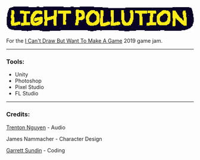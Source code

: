 <img src="/Assets/Sprites/light_pollution_jittery_2x.gif" alt="Light Pollution"/>

For the [I Can't Draw But Want To Make A Game](https://itch.io/jam/icantdraw) 2019 game jam.

---
### Tools:

* Unity
* Photoshop
* Pixel Studio
* FL Studio

---
### Credits:

[Trenton Nguyen](https://github.com/trentonguyen) - Audio

James Nammacher - Character Design

[Garrett Sundin](https://github.com/gsundin) - Coding
